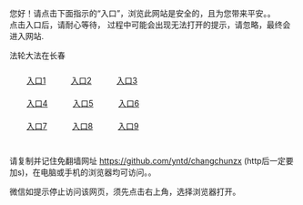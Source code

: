您好！请点击下面指示的“入口”，浏览此网站是安全的，且为您带来平安。。 <br/>
点击入口后，请耐心等待， 过程中可能会出现无法打开的提示，请忽略，最终会进入网站. </br>

法轮大法在长春<br/>
<div style="padding:10px"><a style="margin:20px" target="_blank" href="https://dytgl852v1v9k.cloudfront.net/2Qpsp?miihni" id="ccLink1" rel="nofollow">入口1</a> <a target="_blank" style="margin:20px" href="https://d3i5cgwnw89p6j.cloudfront.net/2Qpsp?bafnxwla" id="ccLink2" rel="nofollow">入口2</a> <a style="margin:20px" target="_blank" href="https://d1qey1hxs4rujv.cloudfront.net/2Qpsp?ulwsigld" id="ccLink3" rel="nofollow">入口3</a></div>

<div style="padding:10px" ><a style="margin:20px" target="_blank" href="https://dytgl852v1v9k.cloudfront.net/2Qpsp?miihni" id="ccLink4" rel="nofollow">入口4</a> <a style="margin:20px" href="https://d3i5cgwnw89p6j.cloudfront.net/2Qpsp?bafnxwla" target="_blank" id="ccLink5" rel="nofollow">入口5</a> <a style="margin:20px" href="https://d1qey1hxs4rujv.cloudfront.net/2Qpsp?ulwsigld" target="_blank" id="ccLink6" rel="nofollow">入口6</a></div>

<div style="padding:10px"><a style="margin:20px" target="_blank" href="https://dytgl852v1v9k.cloudfront.net/2Qpsp?miihni" id="ccLink7" rel="nofollow">入口7</a> <a style="margin:20px" href="https://d3i5cgwnw89p6j.cloudfront.net/2Qpsp?bafnxwla" target="_blank" id="ccLink8" rel="nofollow">入口8</a> <a style="margin:20px" target="_blank" href="https://d1qey1hxs4rujv.cloudfront.net/2Qpsp?ulwsigld" id="ccLink9" rel="nofollow">入口9</a></div>

<br/>



请复制并记住免翻墙网址 https://github.com/yntd/changchunzx (http后一定要加s)，在电脑或手机的浏览器均可访问。。<br/>

微信如提示停止访问该网页，须先点击右上角，选择浏览器打开。
